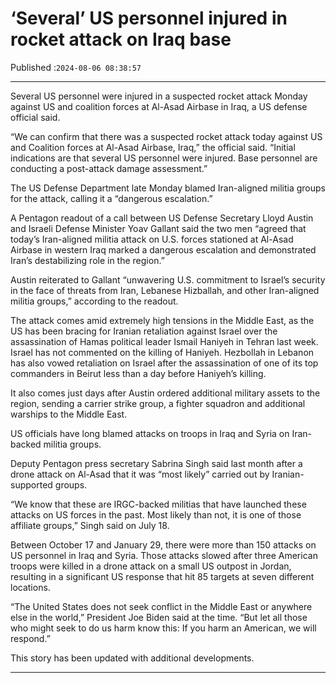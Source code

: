 # ‘Several’ US personnel injured in rocket attack on Iraq base

Published :`2024-08-06 08:38:57`

---

Several US personnel were injured in a suspected rocket attack Monday against US and coalition forces at Al-Asad Airbase in Iraq, a US defense official said.

“We can confirm that there was a suspected rocket attack today against US and Coalition forces at Al-Asad Airbase, Iraq,” the official said. “Initial indications are that several US personnel were injured. Base personnel are conducting a post-attack damage assessment.”

The US Defense Department late Monday blamed Iran-aligned militia groups for the attack, calling it a “dangerous escalation.”

A Pentagon readout of a call between US Defense Secretary Lloyd Austin and Israeli Defense Minister Yoav Gallant said the two men “agreed that today’s Iran-aligned militia attack on U.S. forces stationed at Al-Asad Airbase in western Iraq marked a dangerous escalation and demonstrated Iran’s destabilizing role in the region.”

Austin reiterated to Gallant “unwavering U.S. commitment to Israel’s security in the face of threats from Iran, Lebanese Hizballah, and other Iran-aligned militia groups,” according to the readout.

The attack comes amid extremely high tensions in the Middle East, as the US has been bracing for Iranian retaliation against Israel over the assassination of Hamas political leader Ismail Haniyeh in Tehran last week. Israel has not commented on the killing of Haniyeh. Hezbollah in Lebanon has also vowed retaliation on Israel after the assassination of one of its top commanders in Beirut less than a day before Haniyeh’s killing.

It also comes just days after Austin ordered additional military assets to the region, sending a carrier strike group, a fighter squadron and additional warships to the Middle East.

US officials have long blamed attacks on troops in Iraq and Syria on Iran-backed militia groups.

Deputy Pentagon press secretary Sabrina Singh said last month after a drone attack on Al-Asad that it was “most likely” carried out by Iranian-supported groups.

“We know that these are IRGC-backed militias that have launched these attacks on US forces in the past. Most likely than not, it is one of those affiliate groups,” Singh said on July 18.

Between October 17 and January 29, there were more than 150 attacks on US personnel in Iraq and Syria. Those attacks slowed after three American troops were killed in a drone attack on a small US outpost in Jordan, resulting in a significant US response that hit 85 targets at seven different locations.

“The United States does not seek conflict in the Middle East or anywhere else in the world,” President Joe Biden said at the time. “But let all those who might seek to do us harm know this: If you harm an American, we will respond.”

This story has been updated with additional developments.

---

